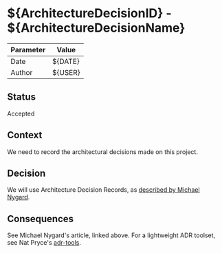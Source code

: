 ${ArchitectureDecisionID} - ${ArchitectureDecisionName}
===============

| Parameter | Value         |
|-----------|---------------|
| Date      | ${DATE}       |
| Author    | ${USER}       |

Status
---------------

Accepted

Context
---------------

We need to record the architectural decisions made on this project.

Decision
---------------

We will use Architecture Decision Records, as [described by Michael Nygard](http://thinkrelevance.com/blog/2011/11/15/documenting-architecture-decisions).

Consequences
---------------

See Michael Nygard's article, linked above. For a lightweight ADR toolset, see Nat Pryce's [adr-tools](https://github.com/npryce/adr-tools).
